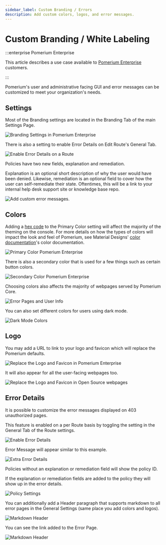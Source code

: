 ```yaml
---
sidebar_label: Custom Branding / Errors
description: Add custom colors, logos, and error messages.
---
```


# Custom Branding / White Labeling

:::enterprise Pomerium Enterprise

This article describes a use case available to [Pomerium Enterprise](/docs/deploy/enterprise/install) customers.

:::

Pomerium's user and administrative facing GUI and error messages can be customized to meet your organization's needs.

## Settings

Most of the Branding settings are located in the Branding Tab of the main Settings Page.

![Branding Settings in Pomerium Enterprise](./img/branding/no_branding_settings.png)

There is also a setting to enable Error Details on Edit Route's General Tab.

![Enable Error Details on a Route](./img/branding/enable_error_details.png)

Policies have two new fields, explanation and remediation.

Explanation is an optional short description of why the user would have been denied. Likewise, remediation is an optional field to cover how the user can self-remediate their state. Oftentimes, this will be a link to your internal help desk support site or knowledge base repo.

![Add custom error messages.](./img/branding/policy_with_explanation_and_remediation.png)

## Colors

Adding a [hex code](https://color.adobe.com/create/color-wheel) to the Primary Color setting will affect the majority of the theming on the console. For more details on how the types of colors will impact the look and feel of Pomerium, see Material Designs' [color documentation](https://material.io/resources/color/#!/?view.left=0&view.right=0)'s color documentation.

![Primary Color Pomerium Enterprise](./img/branding/branded_colors_console.png)

There is also a secondary color that is used for a few things such as certain button colors.

![Secondary Color Pomerium Enterprise](./img/branding/secondary_color.png)

Choosing colors also affects the majority of webpages served by Pomerium Core.

![Error Pages and User Info](./img/branding/branded_colors_error_details.png)

You can also set different colors for users using dark mode.

![Dark Mode Colors](./img/branding/branded_colors_darkmode_console.png)

## Logo

You may add a URL to link to your logo and favicon which will replace the Pomerium defaults.

![Replace the Logo and Favicon in Pomerium Enterprise](./img/branding/svg_logo_console.png)

It will also appear for all the user-facing webpages too.

![Replace the Logo and Favicon in Open Source webpages](./img/branding/svg_logo_error_details.png)

## Error Details

It is possible to customize the error messages displayed on 403 unauthorized pages.

This feature is enabled on a per Route basis by toggling the setting in the General Tab of the Route settings.

![Enable Error Details](./img/branding/enable_error_details.png)

Error Message will appear similar to this example.

![Extra Error Details](./img/branding/error_details_enabled.png)

Policies without an explanation or remediation field will show the policy ID.

If the explanation or remediation fields are added to the policy they will show up in the error details.

![Policy Settings](./img/branding/policy_with_explanation_and_remediation.png)

You can additionally add a Header paragraph that supports markdown to all error pages in the General Settings (same place you add colors and logos).

![Markdown Header](./img/branding/first_paragraph_setting.png)

You can see the link added to the Error Page.

![Markdown Header](./img/branding/includes_first_paragraph.png)
